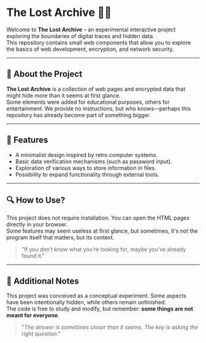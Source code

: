 # The Lost Archive 🕵️‍♂️  

Welcome to **The Lost Archive** – an experimental interactive project exploring the boundaries of digital traces and hidden data.  
This repository contains small web components that allow you to explore the basics of web development, encryption, and network security.  

---

## 📌 About the Project  
**The Lost Archive** is a collection of web pages and encrypted data that might hide more than it seems at first glance.  
Some elements were added for educational purposes, others for entertainment. We provide no instructions, but who knows—perhaps this repository has already become part of something bigger.  

---

## 🔑 Features  
- A minimalist design inspired by retro computer systems.  
- Basic data verification mechanisms (such as password input).  
- Exploration of various ways to store information in files.  
- Possibility to expand functionality through external tools.  

---

## 🔍 How to Use?  
This project does not require installation. You can open the HTML pages directly in your browser.  
Some features may seem useless at first glance, but sometimes, it's not the program itself that matters, but its context.  

> "If you don’t know what you’re looking for, maybe you’ve already found it."  

---

## 🚀 Additional Notes  
This project was conceived as a conceptual experiment. Some aspects have been intentionally hidden, while others remain unfinished.  
The code is free to study and modify, but remember: **some things are not meant for everyone**.  

> _"The answer is sometimes closer than it seems. The key is asking the right question."_  
